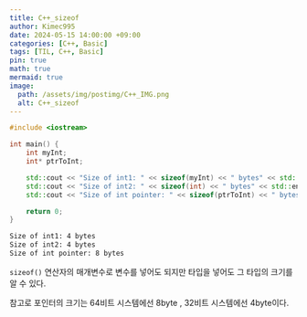 ```yaml
---
title: C++_sizeof
author: Kimec995
date: 2024-05-15 14:00:00 +09:00
categories: [C++, Basic]
tags: [TIL, C++, Basic]
pin: true
math: true
mermaid: true
image: 
  path: /assets/img/postimg/C++_IMG.png
  alt: C++_sizeof
---
```

```c++
#include <iostream>

int main() {
    int myInt;
    int* ptrToInt;

    std::cout << "Size of int1: " << sizeof(myInt) << " bytes" << std::endl;
    std::cout << "Size of int2: " << sizeof(int) << " bytes" << std::endl;
    std::cout << "Size of int pointer: " << sizeof(ptrToInt) << " bytes" << std::endl;

    return 0;
}
```

```bash
Size of int1: 4 bytes
Size of int2: 4 bytes
Size of int pointer: 8 bytes
```

`sizeof()` 연산자의 매개변수로 변수를 넣어도 되지만 타입을 넣어도 그 타입의 크기를 알 수 있다.

참고로 포인터의 크기는
64비트 시스템에선 8byte , 
32비트 시스템에선 4byte이다.